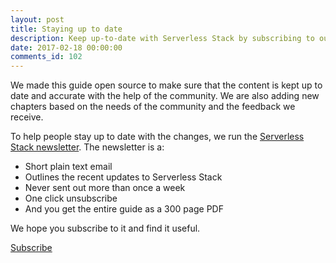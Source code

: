 ```yaml
---
layout: post
title: Staying up to date
description: Keep up-to-date with Serverless Stack by subscribing to our email newsletter.
date: 2017-02-18 00:00:00
comments_id: 102
---
```

We made this guide open source to make sure that the content is kept up to date and accurate with the help of the community. We are also adding new chapters based on the needs of the community and the feedback we receive.

To help people stay up to date with the changes, we run the <a href="{{ site.mailchimp_signup_form }}" target="_blank">Serverless Stack newsletter</a>. The newsletter is a:

- Short plain text email
- Outlines the recent updates to Serverless Stack
- Never sent out more than once a week
- One click unsubscribe
- And you get the entire guide as a 300 page PDF

We hope you subscribe to it and find it useful.

<a class="button contact" href="{{ site.mailchimp_signup_form }}" target="_blank">Subscribe</a>

